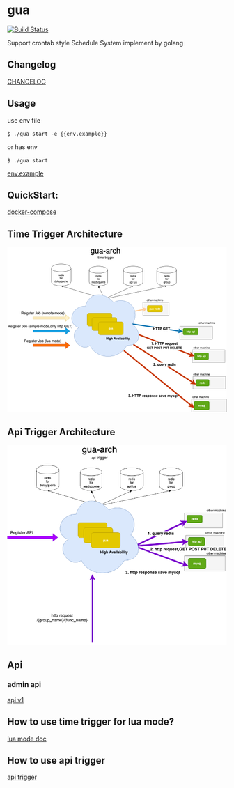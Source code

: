 # gua

[![Build Status](https://drone.syhlion.tw/api/badges/syhlion/gua/status.svg)](https://drone.syhlion.tw/syhlion/gua)

Support crontab style Schedule System  implement by golang

## Changelog

[CHANGELOG](./CHANGELOG.md)

## Usage


use env file

```
$ ./gua start -e {{env.example}} 
```


or has env

```
$ ./gua start
```

[env.example](./env.example)



## QuickStart:

[docker-compose](./docker-compose)





## Time Trigger Architecture


![time-trigger-architecture](./other/gua-arch2-timetrigger.png)


## Api Trigger Architecture


![time-trigger-architecture](./other/gua-arch2-apitrigger.png)




## Api



### admin api

[api v1](./apiv1.md)


## How to use time trigger for lua mode?

[lua mode doc](./luamode.md)


## How to use api trigger

[api trigger](./funclua.md)

